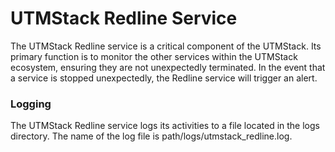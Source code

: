 # UTMStack Redline Service
The UTMStack Redline service is a critical component of the UTMStack. Its primary function is to monitor the other services within the UTMStack ecosystem, ensuring they are not unexpectedly terminated. In the event that a service is stopped unexpectedly, the Redline service will trigger an alert.

### Logging
The UTMStack Redline service logs its activities to a file located in the logs directory. The name of the log file is path/logs/utmstack_redline.log.
